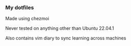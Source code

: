 ### My dotfiles

Made using chezmoi

Never tested on anything other than Ubuntu 22.04.1

Also contains vim diary to sync learning across machines
